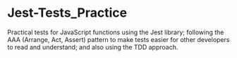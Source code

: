 # Jest-Tests_Practice
Practical tests for JavaScript functions using the Jest library; following the AAA (Arrange, Act, Assert) pattern to make tests easier for other developers to read and understand; and also using the TDD approach.
